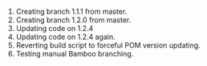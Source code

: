 1. Creating branch 1.1.1 from master.
2. Creating branch 1.2.0 from master.
3. Updating code on 1.2.4
4. Updating code on 1.2.4 again.
5. Reverting build script to forceful POM version updating.
6. Testing manual Bamboo branching.
